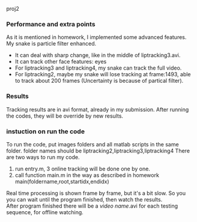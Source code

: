 proj2  
### Performance and extra points
As it is mentioned in homework, I implemented some advanced features. My snake is particle filter enhanced.  
- It can deal with sharp change, like in the middle of liptracking3.avi.  
- It can track other face features: eyes  
- For liptracking3 and liptracking4, my snake can track the full video.  
- For liptracking2, maybe my snake will lose tracking at frame:1493, able to track about 200 frames (Uncertainty is because of partical filter).  

### Results
Tracking results are in avi format, already in my submission. After running the codes, they will be override by new results.  

### instuction on run the code  
To run the code, put images folders and all matlab scripts in the same folder. folder names should be liptracking2,liptracking3,liptracking4
There are two ways to run my code.
1. run entry.m, 3 online tracking will be done one by one.  
2. call function main.m in the way as described in homework  
main(foldername,root,startidx,endidx)   

Real time processing is shown frame by frame, but it's a bit slow. So you you can wait until the program finished, then watch the results.  
After program finished there will be a *video name*.avi for each testing sequence, for offline watching.  

